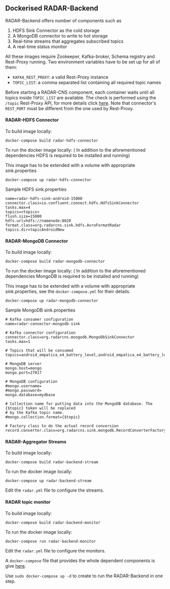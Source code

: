 ## Dockerised RADAR-Backend

RADAR-Backend offers number of components such as
 1. HDFS Sink Connector as the cold storage
 2. A MongoDB connector to write to hot storage
 3. Real-time streams that aggregates subscribed topics
 4. A real-time status monitor

All these images require Zookeeper, Kafka-broker, Schema registry and Rest-Proxy running. Two environment variables have to be set up for all of them:

- `KAFKA_REST_PROXY`: a valid Rest-Proxy instance
- `TOPIC_LIST`: a comma separated list containing all required topic names

Before starting a RADAR-CNS component, each container waits until all topics inside `TOPIC_LIST` are available. The check is performed using the `/topic` Rest-Proxy API, for more details click [here](http://docs.confluent.io/3.1.1/kafka-rest/docs/api.html#topics). Note that connector's `REST_PORT` must be different from the one used by Rest-Proxy.

#### RADAR-HDFS Connector

To build image locally:
```
docker-compose build radar-hdfs-connector
```
To run the docker image locally: ( In addition to the aforementioned dependencies HDFS is required to be installed and running)

This image has to be extended with a volume with appropriate sink.properties
```
docker-compose up radar-hdfs-connector
```

Sample HDFS sink.properties
```
name=radar-hdfs-sink-android-15000
connector.class=io.confluent.connect.hdfs.HdfsSinkConnector
tasks.max=4
topics=<topics>
flush.size=15000
hdfs.url=hdfs://namenode:8020
format.class=org.radarcns.sink.hdfs.AvroFormatRadar
topics.dir=topicAndroidNew
```

#### RADAR-MongoDB Connector

To build image locally:
```
docker-compose build radar-mongodb-connector
```
To run the docker image locally: ( In addition to the aforementioned dependencies MongoDB is required to be installed and running)

This image has to be extended with a volume with appropriate sink.properties, see the `docker-compose.yml` for their details.
```
docker-compose up radar-mongodb-connector
```

Sample MongoDB sink.properties
```
# Kafka consumer configuration
name=radar-connector-mongodb-sink

# Kafka connector configuration
connector.class=org.radarcns.mongodb.MongoDbSinkConnector
tasks.max=1

# Topics that will be consumed
topics=android_empatica_e4_battery_level,android_empatica_e4_battery_level_output

# MongoDB server
mongo.host=mongo
mongo.port=27017

# MongoDB configuration
#mongo.username=
#mongo.password=
mongo.database=mydbase

# Collection name for putting data into the MongoDB database. The {$topic} token will be replaced
# by the Kafka topic name.
#mongo.collection.format={$topic}

# Factory class to do the actual record conversion
record.converter.class=org.radarcns.sink.mongodb.RecordConverterFactoryRadar

```

#### RADAR-Aggregator Streams

To build image locally:
```
docker-compose build radar-backend-stream
```
To run the docker image locally: 
```
docker-compose up radar-backend-stream
```

Edit the `radar.yml` file to configure the streams.

#### RADAR topic monitor

To build image locally:
```
docker-compose build radar-backend-monitor
```
To run the docker image locally: 
```
docker-compose run radar-backend-monitor
```

Edit the `radar.yml` file to configure the monitors.


A `docker-compose` file that provides the whole dependent components is give [here](https://github.com/RADAR-CNS/RADAR-Backend/blob/dev/docker/docker-compose.yml). 

Use `sudo docker-compose up -d` to create to run the RADAR-Backend in one step. 
